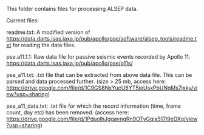 This folder contains files for processing ALSEP data. 

Current files:

readme.txt: A modified version of https://data.darts.isas.jaxa.jp/pub/apollo/pse/software/alsep_tools/readme.txt for reading the data files.

pse.a11.1.1: Raw data file for passive seismic events recorded by Apollo 11. https://data.darts.isas.jaxa.jp/pub/apollo/pse/p11s/ 

pse_a11.txt: .txt file that can be extracted from above data file. This can be parsed and data processed further. (size > 25 mb, access here: https://drive.google.com/file/d/1C9GS8NxYucU6YT5ioUsxPbUNqMs7jxky/view?usp=sharing) 

pse_a11_data.txt: .txt file for which the record information (time, frame count, day etc) has been removed. (access here: https://drive.google.com/file/d/1PduolhJggavngRn9OTyGqia517i9eDXq/view?usp=sharing)
